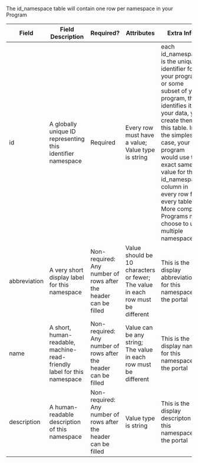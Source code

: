 The id_namespace table will contain one row per namespace in your Program			

Field | Field Description | Required? |  Attributes | Extra Info 
------|-------------------|-----------|-------------|------------
id | A globally unique ID representing this identifier namespace | Required | Every row must have a value; Value type is string | each id_namespace is the unique identifier for your program, or some subset of your program, that identifies it as your data, you create them in this table. In the simplest case, your program would use the exact same value for the id_namespace column in every row for every table. More complex Programs may choose to use multiple namespaces. 
abbreviation | A very short display label for this namespace | Non-required: Any number of rows after the header can be filled | Value should be 10 characters or fewer; The value in each row must be different | This is the display abbreviation for this namespace in the portal
name | A short, human-readable, machine-read-friendly label for this namespace | Non-required: Any number of rows after the header can be filled |Value can be any string; The value in each row must be different | This is the display name for this namespace in the portal
description | A human-readable description of this namespace | Non-required: Any number of rows after the header can be filled | Value type is string | This is the display descripton for this namespace in the portal